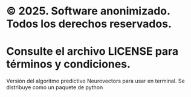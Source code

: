# © 2025. Software anonimizado. Todos los derechos reservados.
# Consulte el archivo LICENSE para términos y condiciones.

Versión del algoritmo predictivo Neurovectors para usar en terminal.
Se distribuye como un paquete de python

